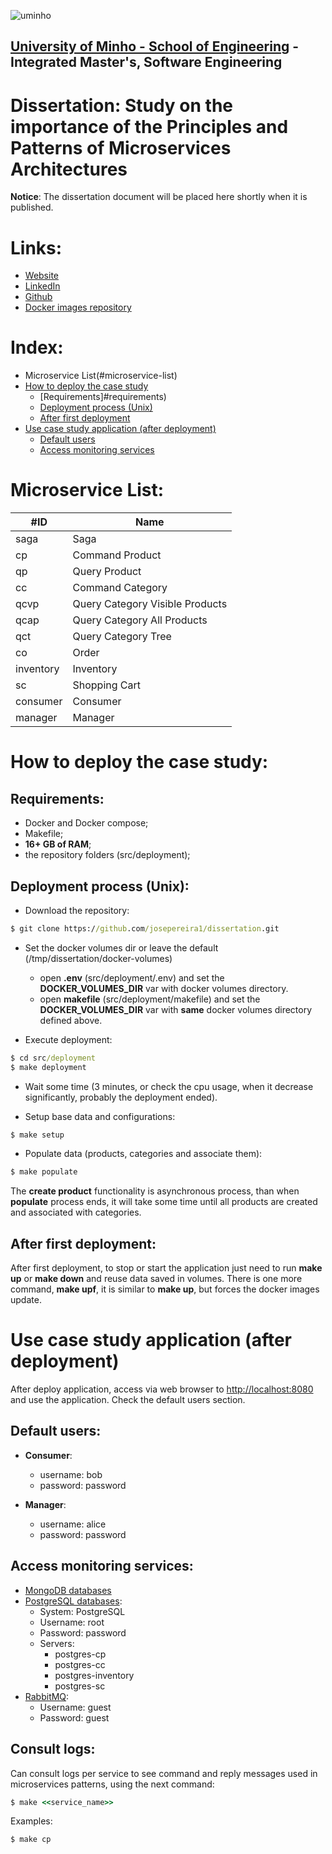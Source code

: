 ![uminho](http://www4.di.uminho.pt/~jmf/IMAGES/um_eeng.gif)

## [University of Minho - School of Engineering](https://www.eng.uminho.pt/en) - Integrated Master's, Software Engineering

# Dissertation: Study on the importance of the Principles and  Patterns of Microservices Architectures

**Notice**: The dissertation document will be placed here shortly when it is published.

# Links:
- [Website](https://josepereira1.github.io/)
- [LinkedIn](https://www.linkedin.com/in/joseandrepereira)
- [Github](https://github.com/josepereira1)
- [Docker images repository](https://hub.docker.com/u/josepereira1)

# Index:
- Microservice List(#microservice-list)
- [How to deploy the case study](#how-to-deploy-the-case-study)
  - [Requirements]#requirements)
  - [Deployment process (Unix)](#deployment-process-unix)
  - [After first deployment](#after-first-deployment) 
- [Use case study application (after deployment)](#use-case-study-application-after-deployment)
  - [Default users](#default-users)
  - [Access monitoring services](#access-monitoring-services)

# Microservice List:

| #ID       | Name                            |
| --------  | -------                         |
| saga      | Saga                            |
| cp        | Command Product                 |
| qp        | Query Product                   |
| cc        | Command Category                |
| qcvp      | Query Category Visible Products |
| qcap      | Query Category All Products     |
| qct       | Query Category Tree             |
| co        | Order                           |
| inventory | Inventory                       |
| sc        | Shopping Cart                   |
| consumer  | Consumer                        |
| manager   | Manager                         |

# How to deploy the case study:

## Requirements:
- Docker and Docker compose;
- Makefile;
- **16+ GB of RAM**;
- the repository folders (src/deployment);

## Deployment process (Unix):

- Download the repository:
```cmd
$ git clone https://github.com/josepereira1/dissertation.git
```

- Set the docker volumes dir or leave the default (/tmp/dissertation/docker-volumes)
  - open **.env** (src/deployment/.env) and set the **DOCKER_VOLUMES_DIR** var with docker volumes directory.
  - open **makefile** (src/deployment/makefile) and set the **DOCKER_VOLUMES_DIR** var with **same** docker volumes directory defined above.

- Execute deployment:
```cmd
$ cd src/deployment
$ make deployment
```
- Wait some time (3 minutes, or check the cpu usage, when it decrease significantly, probably the deployment ended).

- Setup base data and configurations:
```cmd
$ make setup
```

- Populate data (products, categories and associate them):
```cmd
$ make populate
```

The **create product** functionality is asynchronous process, than when **populate** process ends, it will take some time until all products are created and associated with categories.

## After first deployment: 

After first deployment, to stop or start the application just need to run **make up** or **make down** and reuse data saved in volumes. There is one more command, **make upf**, it is similar to **make up**, but forces the docker images update.

# Use case study application (after deployment)

After deploy application, access via web browser to [http://localhost:8080](http://localhost:8080/) and use the application. Check the default users section.

## Default users:

- **Consumer**: 
  - username: bob
  - password: password

- **Manager**:
  - username: alice
  - password: password

## Access monitoring services:
- [MongoDB databases](http://localhost:9004/)
- [PostgreSQL databases](http://localhost:9001/?pgsql=postgres&username=root):
  - System: PostgreSQL 
  - Username: root
  - Password: password
  - Servers:
    - postgres-cp
    - postgres-cc
    - postgres-inventory
    - postgres-sc
- [RabbitMQ](http://localhost:15672/):
  - Username: guest
  - Password: guest

## Consult logs:

Can consult logs per service to see command and reply messages used in microservices patterns, using the next command:

```cmd
$ make <<service_name>>
```
Examples:
```cmd
$ make cp
```
